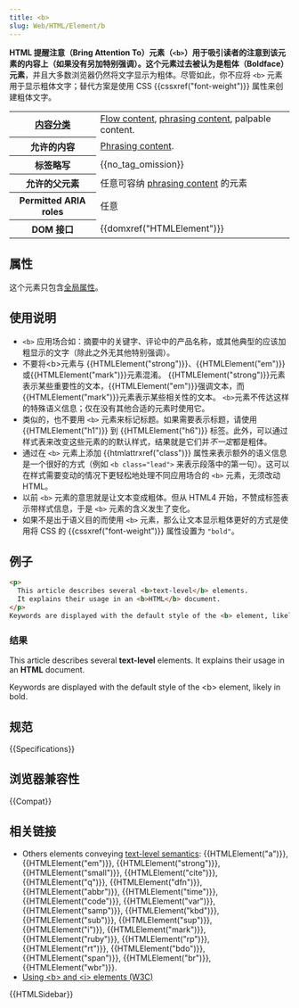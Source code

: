 ```yaml
---
title: <b>
slug: Web/HTML/Element/b
---
```


**HTML 提醒注意（Bring Attention To）元素（`<b>`）**用于吸引读者的注意到该元素的内容上（如果没有另加特别强调）。这个元素过去被认为是**粗体（Boldface）元素**，并且大多数浏览器仍然将文字显示为粗体。尽管如此，你不应将 `<b>` 元素用于显示粗体文字；替代方案是使用 CSS {{cssxref("font-weight")}} 属性来创建粗体文字。

<table class="properties">
 <tbody>
  <tr>
   <th scope="row"><a href="/zh-CN/docs/HTML/Content_categories">内容分类</a></th>
   <td><a href="/zh-CN/docs/HTML/Content_categories#Flow_content">Flow content</a>, <a href="/zh-CN/docs/HTML/Content_categories#Phrasing_content">phrasing content</a>, palpable content.</td>
  </tr>
  <tr>
   <th scope="row">允许的内容</th>
   <td><a href="/zh-CN/docs/HTML/Content_categories#Phrasing_content">Phrasing content</a>.</td>
  </tr>
  <tr>
   <th scope="row">标签略写</th>
   <td>{{no_tag_omission}}</td>
  </tr>
  <tr>
   <th scope="row">允许的父元素</th>
   <td>任意可容纳 <a href="/zh-CN/docs/HTML/Content_categories#Phrasing_content">phrasing content</a> 的元素</td>
  </tr>
  <tr>
   <th scope="row">Permitted ARIA roles</th>
   <td>任意</td>
  </tr>
  <tr>
   <th scope="row">DOM 接口</th>
   <td>{{domxref("HTMLElement")}}</td>
  </tr>
 </tbody>
</table>

## 属性

这个元素只包含[全局属性](/zh-CN/docs/HTML/Global_attributes)。

## 使用说明

- `<b>` 应用场合如：摘要中的关键字、评论中的产品名称，或其他典型的应该加粗显示的文字（除此之外无其他特别强调）。
- 不要将\<b>元素与 {{HTMLElement("strong")}}、{{HTMLElement("em")}}或{{HTMLElement("mark")}}元素混淆。 {{HTMLElement("strong")}}元素表示某些重要性的文本，{{HTMLElement("em")}}强调文本，而{{HTMLElement("mark")}}元素表示某些相关性的文本。 `<b>`元素不传达这样的特殊语义信息；仅在没有其他合适的元素时使用它。
- 类似的，也不要用 `<b>` 元素来标记标题。如果需要表示标题，请使用 {{HTMLElement("h1")}} 到 {{HTMLElement("h6")}} 标签。此外，可以通过样式表来改变这些元素的的默认样式，结果就是它们并*不一定*都是粗体。
- 通过在 `<b>` 元素上添加 {{htmlattrxref("class")}} 属性来表示额外的语义信息是一个很好的方式（例如 `<b class="lead">` 来表示段落中的第一句）。这可以在样式需要变动的情况下更轻松地处理不同应用场合的 `<b>` 元素，无须改动 HTML。
- 以前 `<b>` 元素的意思就是让文本变成粗体。但从 HTML4 开始，不赞成标签表示带样式信息，于是 `<b>` 元素的含义发生了变化。
- 如果不是出于语义目的而使用 `<b>` 元素，那么让文本显示粗体更好的方式是使用将 CSS 的 {{cssxref("font-weight")}} 属性设置为 `"bold"`。

## 例子

```html
<p>
  This article describes several <b>text-level</b> elements.
  It explains their usage in an <b>HTML</b> document.
</p>
Keywords are displayed with the default style of the <b> element, likely in bold.
```

### 结果

This article describes several **text-level** elements. It explains their usage in an **HTML** document.

Keywords are displayed with the default style of the \<b> element, likely in bold.

## 规范

{{Specifications}}

## 浏览器兼容性

{{Compat}}

## 相关链接

- Others elements conveying [text-level semantics](/zh-CN/docs/HTML/Text_level_semantics_conveying_elements): {{HTMLElement("a")}}, {{HTMLElement("em")}}, {{HTMLElement("strong")}}, {{HTMLElement("small")}}, {{HTMLElement("cite")}}, {{HTMLElement("q")}}, {{HTMLElement("dfn")}}, {{HTMLElement("abbr")}}, {{HTMLElement("time")}}, {{HTMLElement("code")}}, {{HTMLElement("var")}}, {{HTMLElement("samp")}}, {{HTMLElement("kbd")}}, {{HTMLElement("sub")}}, {{HTMLElement("sup")}}, {{HTMLElement("i")}}, {{HTMLElement("mark")}}, {{HTMLElement("ruby")}}, {{HTMLElement("rp")}}, {{HTMLElement("rt")}}, {{HTMLElement("bdo")}}, {{HTMLElement("span")}}, {{HTMLElement("br")}}, {{HTMLElement("wbr")}}.
- [Using \<b> and \<i> elements (W3C)](http://www.w3.org/International/questions/qa-b-and-i-tags)

{{HTMLSidebar}}

